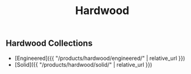 ﻿---
layout: default
title: "Hardwood"
permalink: /products/hardwood/
---
## Hardwood Collections
- [Engineered]({{ "/products/hardwood/engineered/" | relative_url }})
- [Solid]({{ "/products/hardwood/solid/" | relative_url }})
